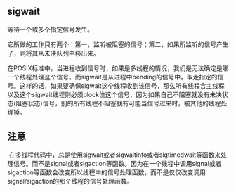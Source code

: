 ## sigwait

等待一个或多个指定信号发生。

它所做的工作只有两个：第一，监听被阻塞的信号；第二，如果所监听的信号产生了，则将其从未决队列中移出来。

在POSIX标准中，当进程收到信号时，如果是多线程的情况，我们是无法确定是哪一个线程处理这个信号。而sigwait是从进程中pending的信号中，取走指定的信号。这样的话，如果要确保sigwait这个线程收到该信号，那么所有线程含主线程以及这个sigwait线程则必须block住这个信号，因为如果自己不阻塞就没有未决状态(阻塞状态)信号，别的所有线程不阻塞就有可能当信号过来时，被其他的线程处理掉。

## 注意

 在多线程代码中，总是使用sigwait或者sigwaitinfo或者sigtimedwait等函数来处理信号。而不是signal或者sigaction等函数。因为在一个线程中调用signal或者sigaction等函数会改变所以线程中的信号处理函数，而不是仅仅改变调用signal/sigaction的那个线程的信号处理函数。

